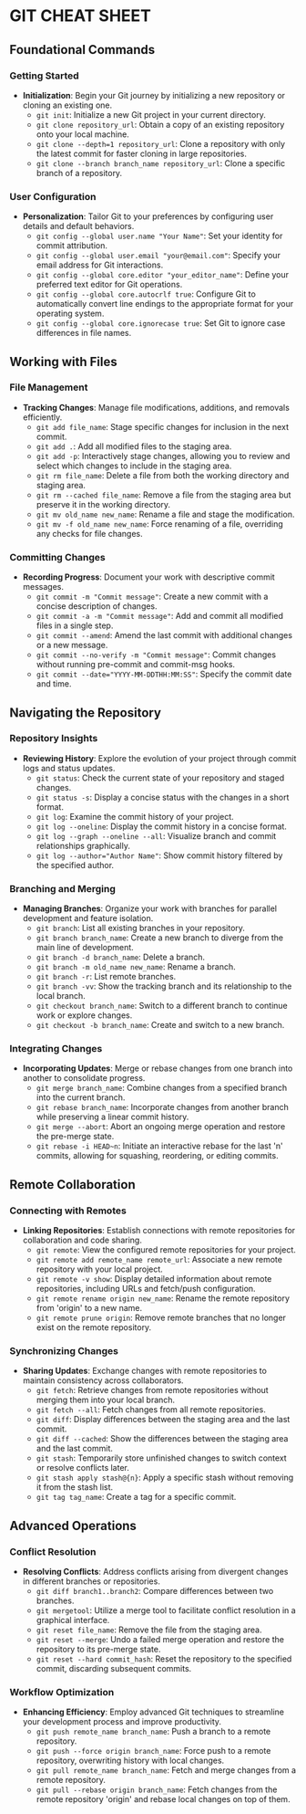 # **GIT CHEAT SHEET**

## Foundational Commands

### Getting Started

- **Initialization**: Begin your Git journey by initializing a new repository or cloning an existing one.
  - `git init`: Initialize a new Git project in your current directory.
  - `git clone repository_url`: Obtain a copy of an existing repository onto your local machine.
  - `git clone --depth=1 repository_url`: Clone a repository with only the latest commit for faster cloning in large repositories.
  - `git clone --branch branch_name repository_url`: Clone a specific branch of a repository.

### User Configuration

- **Personalization**: Tailor Git to your preferences by configuring user details and default behaviors.
  - `git config --global user.name "Your Name"`: Set your identity for commit attribution.
  - `git config --global user.email "your@email.com"`: Specify your email address for Git interactions.
  - `git config --global core.editor "your_editor_name"`: Define your preferred text editor for Git operations.
  - `git config --global core.autocrlf true`: Configure Git to automatically convert line endings to the appropriate format for your operating system.
  - `git config --global core.ignorecase true`: Set Git to ignore case differences in file names.

## Working with Files

### File Management

- **Tracking Changes**: Manage file modifications, additions, and removals efficiently.
  - `git add file_name`: Stage specific changes for inclusion in the next commit.
  - `git add .`: Add all modified files to the staging area.
  - `git add -p`: Interactively stage changes, allowing you to review and select which changes to include in the staging area.
  - `git rm file_name`: Delete a file from both the working directory and staging area.
  - `git rm --cached file_name`: Remove a file from the staging area but preserve it in the working directory.
  - `git mv old_name new_name`: Rename a file and stage the modification.
  - `git mv -f old_name new_name`: Force renaming of a file, overriding any checks for file changes.

### Committing Changes

- **Recording Progress**: Document your work with descriptive commit messages.
  - `git commit -m "Commit message"`: Create a new commit with a concise description of changes.
  - `git commit -a -m "Commit message"`: Add and commit all modified files in a single step.
  - `git commit --amend`: Amend the last commit with additional changes or a new message.
  - `git commit --no-verify -m "Commit message"`: Commit changes without running pre-commit and commit-msg hooks.
  - `git commit --date="YYYY-MM-DDTHH:MM:SS"`: Specify the commit date and time.

## Navigating the Repository

### Repository Insights

- **Reviewing History**: Explore the evolution of your project through commit logs and status updates.
  - `git status`: Check the current state of your repository and staged changes.
  - `git status -s`: Display a concise status with the changes in a short format.
  - `git log`: Examine the commit history of your project.
  - `git log --oneline`: Display the commit history in a concise format.
  - `git log --graph --oneline --all`: Visualize branch and commit relationships graphically.
  - `git log --author="Author Name"`: Show commit history filtered by the specified author.

### Branching and Merging

- **Managing Branches**: Organize your work with branches for parallel development and feature isolation.
  - `git branch`: List all existing branches in your repository.
  - `git branch branch_name`: Create a new branch to diverge from the main line of development.
  - `git branch -d branch_name`: Delete a branch.
  - `git branch -m old_name new_name`: Rename a branch.
  - `git branch -r`: List remote branches.
  - `git branch -vv`: Show the tracking branch and its relationship to the local branch.
  - `git checkout branch_name`: Switch to a different branch to continue work or explore changes.
  - `git checkout -b branch_name`: Create and switch to a new branch.

### Integrating Changes

- **Incorporating Updates**: Merge or rebase changes from one branch into another to consolidate progress.
  - `git merge branch_name`: Combine changes from a specified branch into the current branch.
  - `git rebase branch_name`: Incorporate changes from another branch while preserving a linear commit history.
  - `git merge --abort`: Abort an ongoing merge operation and restore the pre-merge state.
  - `git rebase -i HEAD~n`: Initiate an interactive rebase for the last 'n' commits, allowing for squashing, reordering, or editing commits.

## Remote Collaboration

### Connecting with Remotes

- **Linking Repositories**: Establish connections with remote repositories for collaboration and code sharing.
  - `git remote`: View the configured remote repositories for your project.
  - `git remote add remote_name remote_url`: Associate a new remote repository with your local project.
  - `git remote -v show`: Display detailed information about remote repositories, including URLs and fetch/push configuration.
  - `git remote rename origin new_name`: Rename the remote repository from 'origin' to a new name.
  - `git remote prune origin`: Remove remote branches that no longer exist on the remote repository.

### Synchronizing Changes

- **Sharing Updates**: Exchange changes with remote repositories to maintain consistency across collaborators.
  - `git fetch`: Retrieve changes from remote repositories without merging them into your local branch.
  - `git fetch --all`: Fetch changes from all remote repositories.
  - `git diff`: Display differences between the staging area and the last commit.
  - `git diff --cached`: Show the differences between the staging area and the last commit.
  - `git stash`: Temporarily store unfinished changes to switch context or resolve conflicts later.
  - `git stash apply stash@{n}`: Apply a specific stash without removing it from the stash list.
  - `git tag tag_name`: Create a tag for a specific commit.

## Advanced Operations

### Conflict Resolution

- **Resolving Conflicts**: Address conflicts arising from divergent changes in different branches or repositories.
  - `git diff branch1..branch2`: Compare differences between two branches.
  - `git mergetool`: Utilize a merge tool to facilitate conflict resolution in a graphical interface.
  - `git reset file_name`: Remove the file from the staging area.
  - `git reset --merge`: Undo a failed merge operation and restore the repository to its pre-merge state.
  - `git reset --hard commit_hash`: Reset the repository to the specified commit, discarding subsequent commits.

### Workflow Optimization

- **Enhancing Efficiency**: Employ advanced Git techniques to streamline your development process and improve productivity.
  - `git push remote_name branch_name`: Push a branch to a remote repository.
  - `git push --force origin branch_name`: Force push to a remote repository, overwriting history with local changes.
  - `git pull remote_name branch_name`: Fetch and merge changes from a remote repository.
  - `git pull --rebase origin branch_name`: Fetch changes from the remote repository 'origin' and rebase local changes on top of them.
